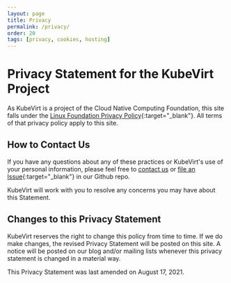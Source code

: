 ```yaml
---
layout: page
title: Privacy
permalink: /privacy/
order: 20
tags: [privacy, cookies, hosting]
---
```


# Privacy Statement for the KubeVirt Project

As KubeVirt is a project of the Cloud Native Computing Foundation, this site falls under the [Linux Foundation Privacy Policy](https://www.linuxfoundation.org/privacy/){:target="\_blank"}. All terms of that privacy policy apply to this site.

## How to Contact Us

If you have any questions about any of these practices or KubeVirt's use of your personal information, please feel free to [contact us](mailto:cncf-kubevirt-maintainers@lists.cncf.io) or [file an Issue](https://github.com/kubevirt/kubevirt.github.io/issues){:target="\_blank"} in our Github repo.

KubeVirt will work with you to resolve any concerns you may have about this Statement.

## Changes to this Privacy Statement

KubeVirt reserves the right to change this policy from time to time. If we do make changes, the revised Privacy Statement will be posted on this site. A notice will be posted on our blog and/or mailing lists whenever this privacy statement is changed in a material way.

This Privacy Statement was last amended on August 17, 2021.
